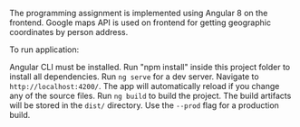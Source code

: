 The programming assignment is implemented using Angular 8 on the frontend. Google maps API is used on frontend for getting geographic coordinates by person address.

To run application:

Angular CLI must be installed.
Run "npm install" inside this project folder to install all dependencies.
Run `ng serve` for a dev server. Navigate to `http://localhost:4200/`. The app will automatically reload if you change any of the source files.
Run `ng build` to build the project. The build artifacts will be stored in the `dist/` directory. Use the `--prod` flag for a production build.
